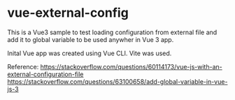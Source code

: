 # vue-external-config

This is a Vue3 sample to test loading configuration from external file and add it to global variable to be used anywher in Vue 3 app. 

Inital Vue app was created using Vue CLI. Vite was used. 

Reference: 
https://stackoverflow.com/questions/60114173/vue-js-with-an-external-configuration-file
https://stackoverflow.com/questions/63100658/add-global-variable-in-vue-js-3
